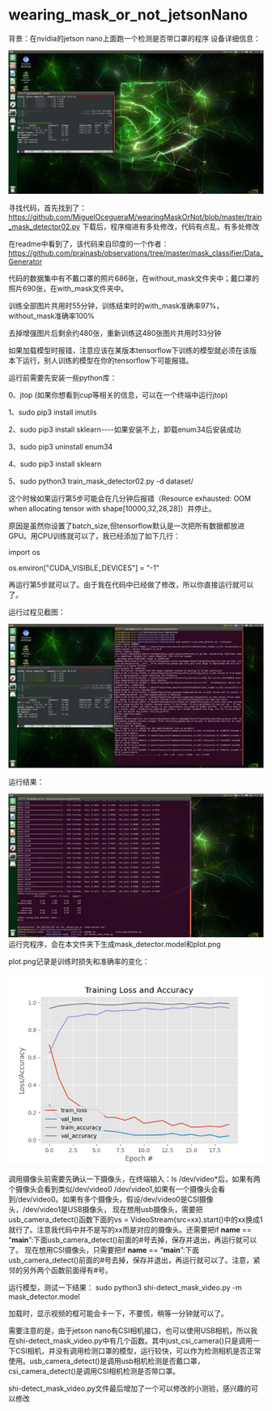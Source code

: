 # wearing_mask_or_not_jetsonNano
背景：在nvidia的jetson nano上面跑一个检测是否带口罩的程序
设备详细信息：

![image](https://github.com/lengkujiaai/wearing_mask_or_not_jetsonNano/blob/main/images/1_%E8%AE%AD%E7%BB%83%E6%A8%A1%E5%9E%8B%E5%89%8D%E7%9A%84%E6%88%AA%E5%9B%BE.png)

寻找代码，首先找到了：
https://github.com/MiguelOcegueraM/wearingMaskOrNot/blob/master/train_mask_detector02.py
下载后，程序缩进有多处修改，代码有点乱，有多处修改

在readme中看到了，该代码来自印度的一个作者：
https://github.com/prajnasb/observations/tree/master/mask_classifier/Data_Generator

代码的数据集中有不戴口罩的照片686张，在without_mask文件夹中；戴口罩的照片690张，在with_mask文件夹中。

训练全部图片共用时55分钟，训练结束时的with_mask准确率97%，without_mask准确率100%

去掉增强图片后剩余约480张，重新训练这480张图片共用时33分钟

如果加载模型时报错，注意应该在某版本tensorflow下训练的模型就必须在该版本下运行，别人训练的模型在你的tensorflow下可能报错。

运行前需要先安装一些python库：

0、jtop (如果你想看到cup等相关的信息，可以在一个终端中运行jtop)

1、sudo  pip3 install imutils

2、sudo pip3 install sklearn----如果安装不上，卸载enum34后安装成功

3、sudo pip3 uninstall enum34

4、sudo pip3 install sklearn

5、sudo python3 train_mask_detector02.py -d dataset/

这个时候如果运行第5步可能会在几分钟后报错（Resource exhausted: OOM when allocating tensor with shape[10000,32,28,28]）并停止。

原因是虽然你设置了batch_size,但tensorflow默认是一次把所有数据都放进GPU。用CPU训练就可以了，我已经添加了如下几行：

import os

os.environ["CUDA_VISIBLE_DEVICES"] = "-1"

再运行第5步就可以了。由于我在代码中已经做了修改，所以你直接运行就可以了。

运行过程见截图：

![image](https://github.com/lengkujiaai/wearing_mask_or_not_jetsonNano/blob/main/images/2_%E8%BF%90%E8%A1%8C%E6%A8%A1%E5%9E%8B%E6%97%B6CPU%E7%9A%84%E7%8A%B6%E6%80%81.png)

运行结果：

![image](https://github.com/lengkujiaai/wearing_mask_or_not_jetsonNano/blob/main/images/3_%E8%AE%AD%E7%BB%83%E6%A8%A1%E5%9E%8B%E5%90%8E%E7%9A%84%E7%BB%93%E6%9E%9C.png)
运行完程序，会在本文件夹下生成mask_detector.model和plot.png

plot.png记录是训练时损失和准确率的变化：

![image](https://github.com/lengkujiaai/wearing_mask_or_not_jetsonNano/blob/main/images/4_plot.png)

调用摄像头前需要先确认一下摄像头，在终端输入：ls /dev/video*后，如果有两个摄像头会看到类似/dev/video0    /dev/video1,如果有一个摄像头会看到/dev/video0。如果有多个摄像头，假设/dev/video0是CSI摄像头，/dev/video1是USB摄像头，
现在想用usb摄像头，需要把usb_camera_detect()函数下面的vs = VideoStream(src=xx).start()中的xx换成1就行了。注意我代码中并不是写的xx而是对应的摄像头。还需要把if __name__ == “__main__”:下面usb_camera_detect()前面的#号去掉，保存并退出，再运行就可以了。
现在想用CSI摄像头，只需要把if __name__ == “__main__”:下面usb_camera_detect()前面的#号去掉，保存并退出，再运行就可以了。注意，紧邻的另外两个函数前面得有#号。

运行模型，测试一下结果：
sudo python3 shi-detect_mask_video.py -m mask_detector.model

加载时，显示视频的框可能会卡一下，不要慌，稍等一分钟就可以了。

需要注意的是，由于jetson nano有CSI相机接口，也可以使用USB相机，所以我在shi-detect_mask_video.py中有几个函数。其中just_csi_camera()只是调用一下CSI相机，并没有调用检测口罩的模型，运行较快，可以作为检测相机是否正常使用。usb_camera_detect()是调用usb相机检测是否戴口罩，csi_camera_detect()是调用CSI相机检测是否带口罩。

shi-detect_mask_video.py文件最后增加了一个可以修改的小测验，感兴趣的可以修改




